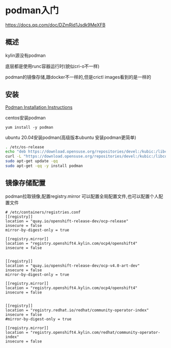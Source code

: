 # podman入门

https://docs.qq.com/doc/DZmRid1Jsdk9MeXFB

## 概述

kylin源没有podman

底层都是使用runc容器运行时(貌似cri-o不一样)

podman的镜像存储,跟docker不一样的,但是crictl images看到的是一样的

## 安装

[Podman Installation Instructions](https://podman.io/getting-started/installation)

centos安装podman
```
yum install -y podman
```

ubuntu 20.04安装podman(高级版本ubuntu 安装podman更简单)
```bash
. /etc/os-release
echo "deb https://download.opensuse.org/repositories/devel:/kubic:/libcontainers:/testing/xUbuntu_${VERSION_ID}/ /" | sudo tee /etc/apt/sources.list.d/devel:kubic:libcontainers:testing.list
curl -L "https://download.opensuse.org/repositories/devel:/kubic:/libcontainers:/testing/xUbuntu_${VERSION_ID}/Release.key" | sudo apt-key add -
sudo apt-get update -qq
sudo apt-get -qq -y install podman
```

## 镜像存储配置

podman拉取镜像,配置registry.mirror
可以配置全局配置文件,也可以配置个人配置文件
```
# /etc/containers/registries.conf
[[registry]]
location = "quay.io/openshift-release-dev/ocp-release"
insecure = false
mirror-by-digest-only = true

[[registry.mirror]]
location = "registry.openshift4.kylin.com/ocp4/openshift4"
insecure = false


[[registry]]
location = "quay.io/openshift-release-dev/ocp-v4.0-art-dev"
insecure = false
mirror-by-digest-only = true

[[registry.mirror]]
location = "registry.openshift4.kylin.com/ocp4/openshift4"
insecure = false


[[registry]]
location = "registry.redhat.io/redhat/community-operator-index"
insecure = false
#mirror-by-digest-only = true

[[registry.mirror]]
location = "registry.openshift4.kylin.com/redhat/community-operator-index"
insecure = false
```
